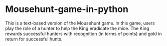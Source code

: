 # Mousehunt-game-in-python
This is a text-based version of the Mousehunt game.  In this game, users play the role of a hunter to help the King eradicate the mice. The King rewards successful hunters with recognition (in terms of points) and gold in return for successful hunts.
